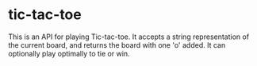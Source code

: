 # tic-tac-toe
This is an API for playing Tic-tac-toe. It accepts a string representation of the current board, and returns the board with one 'o' added. It can optionally play optimally to tie or win.
